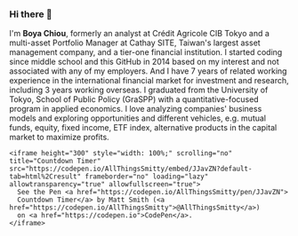 ### Hi there 👋

I'm **Boya Chiou**, formerly an analyst at Crédit Agricole CIB Tokyo and a multi-asset Portfolio Manager at Cathay SITE, Taiwan's largest asset management company, and a tier-one financial institution. 
I started coding since middle school and this GitHub in 2014 based on my interest and not associated with any of my employers. And I have 7 years of related working experience in the international financial market for investment and research, including 3 years working overseas. I graduated from the University of Tokyo, School of Public Policy (GraSPP) with a quantitative-focused program in applied economics.
I love analyzing companies' business models and exploring opportunities and different vehicles, e.g. mutual funds, equity, fixed income, ETF index, alternative products in the capital market to maximize profits. 


```
<iframe height="300" style="width: 100%;" scrolling="no" title="Countdown Timer" src="https://codepen.io/AllThingsSmitty/embed/JJavZN?default-tab=html%2Cresult" frameborder="no" loading="lazy" allowtransparency="true" allowfullscreen="true">
  See the Pen <a href="https://codepen.io/AllThingsSmitty/pen/JJavZN">
  Countdown Timer</a> by Matt Smith (<a href="https://codepen.io/AllThingsSmitty">@AllThingsSmitty</a>)
  on <a href="https://codepen.io">CodePen</a>.
</iframe>

```
